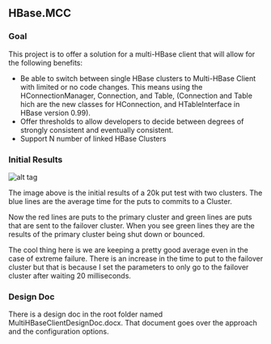 HBase.MCC
-----------------------------

### GoalThis project is to offer a solution for a multi-HBase client that will allow for the following benefits:* Be able to switch between single HBase clusters to Multi-HBase Client with limited or no code changes.  This means using the HConnectionManager, Connection, and Table, (Connection and Table hich are the new classes for HConnection, and HTableInterface in HBase version 0.99).* Offer thresholds to allow developers to decide between degrees of strongly consistent and eventually consistent.* Support N number of linked HBase Clusters

### Initial Results

![alt tag](https://raw.githubusercontent.com/tmalaska/HBase.MCC/master/AveragePutTimeWithMultiRestartsAndShutDowns.png)

The image above is the initial results of a 20k put test with two clusters.  The blue lines are the average time for the puts to commits to a Cluster.  Now the red lines are puts to the primary cluster and green lines are puts that are sent to the failover cluster.  When you see green lines they are the results of the primary cluster being shut down or bounced. The cool thing here is we are keeping a pretty good average even in the case of extreme failure.  There is an increase in the time to put to the failover cluster but that is because I set the parameters to only go to the failover cluster after waiting 20 milliseconds.### Design Doc
There is a design doc in the root folder named MultiHBaseClientDesignDoc.docx.  That document goes over the approach and the configuration options.

